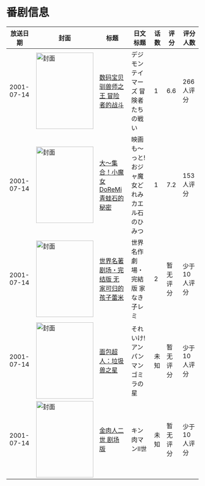 # 番剧信息

|放送日期|封面|标题|日文标题|话数|评分|评分人数|
|---|---|---|---|---|---|---|
|2001-07-14|<img src="//lain.bgm.tv/pic/cover/c/8c/9a/3137_TcUXB.jpg" alt="封面" style="width:150px;height:200px;object-fit:cover;">|[数码宝贝驯兽师之王 冒险者的战斗](https://bangumi.tv/subject/3137)|デジモンテイマーズ 冒険者たちの戦い|1|6.6|266人评分|
|2001-07-14|<img src="//lain.bgm.tv/pic/cover/c/41/06/14881_00gMh.jpg" alt="封面" style="width:150px;height:200px;object-fit:cover;">|[大～集合！小魔女DoReMi 青蛙石的秘密](https://bangumi.tv/subject/14881)|映画 も〜っと! おジャ魔女どれみ カエル石のひみつ|1|7.2|153人评分|
|2001-07-14|<img src="//lain.bgm.tv/pic/cover/c/15/2a/18253_oYRy4.jpg" alt="封面" style="width:150px;height:200px;object-fit:cover;">|[世界名著剧场・完结版 无家可归的孩子蕾米](https://bangumi.tv/subject/18253)|世界名作劇場・完結版 家なき子レミ|2|暂无评分|少于10人评分|
|2001-07-14|<img src="//lain.bgm.tv/pic/cover/c/44/10/317783_UTPU7.jpg" alt="封面" style="width:150px;height:200px;object-fit:cover;">|[面包超人：垃圾兽之星](https://bangumi.tv/subject/317783)|それいけ!アンパンマン ゴミラの星|未知|暂无评分|少于10人评分|
|2001-07-14|<img src="//lain.bgm.tv/pic/cover/c/47/5b/500826_ZZrzV.jpg" alt="封面" style="width:150px;height:200px;object-fit:cover;">|[金肉人二世 剧场版](https://bangumi.tv/subject/500826)|キン肉マンII世|未知|暂无评分|少于10人评分|
